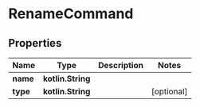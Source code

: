 
# RenameCommand

## Properties
Name | Type | Description | Notes
------------ | ------------- | ------------- | -------------
**name** | **kotlin.String** |  | 
**type** | **kotlin.String** |  |  [optional]



